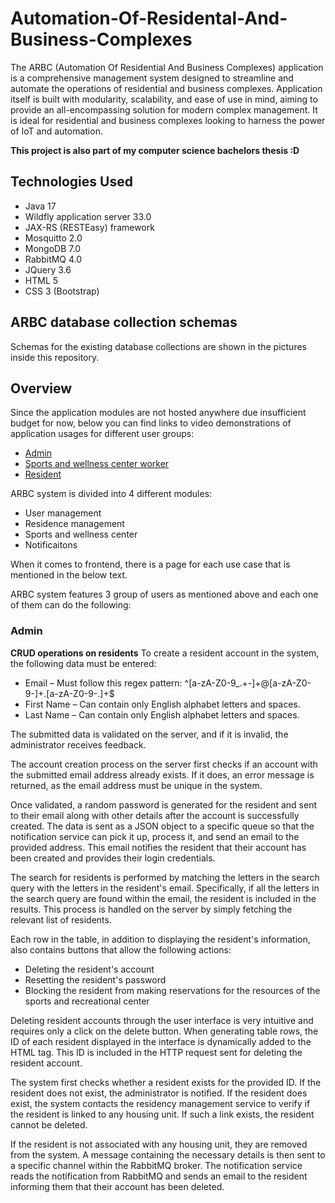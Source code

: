 # Automation-Of-Residental-And-Business-Complexes

The ARBC (Automation Of Residential And Business Complexes) application is a comprehensive management system designed to streamline and automate the operations of residential and business complexes. Application itself is built with modularity, scalability, and ease of use in mind, aiming to provide an all-encompassing solution for modern complex management. It is ideal for residential and business complexes looking to harness the power of IoT and automation.

**This project is also part of my computer science bachelors thesis :D**

## Technologies Used

- Java 17
- Wildfly application server 33.0
- JAX-RS (RESTEasy) framework
- Mosquitto 2.0
- MongoDB 7.0
- RabbitMQ 4.0
- JQuery 3.6
- HTML 5
- CSS 3 (Bootstrap)

## ARBC database collection schemas

Schemas for the existing database collections are shown in the pictures inside this repository.

## Overview

Since the application modules are not hosted anywhere due insufficient budget for now, below you can find links to video demonstrations of application usages for different user groups:

- [Admin](https://drive.google.com/file/d/1unvaTxoBaS9rlNV_rG0BFf5IBgzltXoM/view?usp=sharing)
- [Sports and wellness center worker](https://drive.google.com/file/d/1-_cXRvrQtwb-dHDZkT0FF5knzGKEkRCx/view?usp=sharing)
- [Resident](https://drive.google.com/file/d/1dNrGjRoUALdZYkQo2aasyfJu4ntEfnbo/view?usp=sharing)

ARBC system is divided into 4 different modules:

- User management
- Residence management
- Sports and wellness center
- Notificaitons

When it comes to frontend, there is a page for each use case that is mentioned in the below text.

ARBC system features 3 group of users as mentioned above and each one of them can do the following:

### Admin

**CRUD operations on residents**
 To create a resident account in the system, the following data must be entered:
- Email – Must follow this regex pattern: ^[a-zA-Z0-9_.+-]+@[a-zA-Z0-9-]+.[a-zA-Z0-9-.]+$
- First Name – Can contain only English alphabet letters and spaces.
- Last Name – Can contain only English alphabet letters and spaces.

The submitted data is validated on the server, and if it is invalid, the administrator receives feedback.

The account creation process on the server first checks if an account with the submitted email address already exists. If it does, an error message is returned, as the email address must be unique in the system.

Once validated, a random password is generated for the resident and sent to their email along with other details after the account is successfully created. The data is sent as a JSON object to a specific queue so that the notification service can pick it up, process it, and send an email to the provided address. This email notifies the resident that their account has been created and provides their login credentials.

The search for residents is performed by matching the letters in the search query with the letters in the resident's email. Specifically, if all the letters in the search query are found within the email, the resident is included in the results. This process is handled on the server by simply fetching the relevant list of residents.

Each row in the table, in addition to displaying the resident's information, also contains buttons that allow the following actions:

- Deleting the resident's account
- Resetting the resident's password
- Blocking the resident from making reservations for the resources of the sports and recreational center

Deleting resident accounts through the user interface is very intuitive and requires only a click on the delete button. When generating table rows, the ID of each resident displayed in the interface is dynamically added to the HTML tag. This ID is included in the HTTP request sent for deleting the resident account.

The system first checks whether a resident exists for the provided ID. If the resident does not exist, the administrator is notified. If the resident does exist, the system contacts the residency management service to verify if the resident is linked to any housing unit. If such a link exists, the resident cannot be deleted.

If the resident is not associated with any housing unit, they are removed from the system. A message containing the necessary details is then sent to a specific channel within the RabbitMQ broker. The notification service reads the notification from RabbitMQ and sends an email to the resident informing them that their account has been deleted.





  
